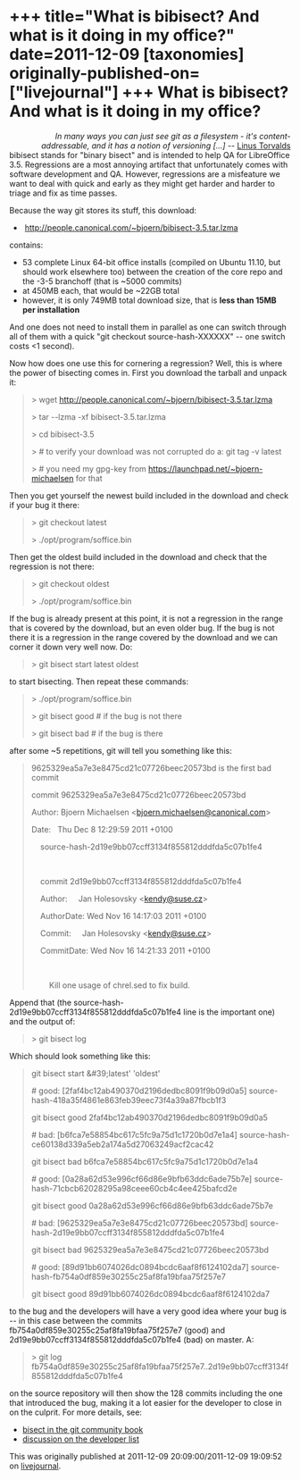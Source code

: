 +++
title="What is bibisect? And what is it doing in my office?"
date=2011-12-09
[taxonomies]
originally-published-on=["livejournal"]
+++
What is bibisect? And what is it doing in my office?
====================================================

<div style="text-align: right;"><i>In many ways you can just see git as a filesystem -
it&#39;s content- addressable, and it has a notion of versioning [...]</i>
-- <a href="http://kerneltrap.org/node/4982">Linus Torvalds</a></div>
bibisect stands for &quot;binary bisect&quot; and is intended to help QA for LibreOffice 3.5. Regressions are a most annoying artifact that unfortunately comes with software development and QA. However, regressions are a misfeature we want to deal with quick and early as they might get harder and harder to triage and fix as time passes.

Because the way git stores its stuff, this download:

<ul><li>&nbsp;<a href="http://people.canonical.com/~bjoern/bibisect-3.5.tar.lzma">http://people.canonical.com/~bjoern/bibisect-3.5.tar.lzma</a></li></ul>contains:

<ul><li>53 complete Linux 64-bit office installs (compiled on Ubuntu 11.10, but should work elsewhere too) between the creation of the core repo and the -3-5 branchoff (that is ~5000 commits)</li><li>at 450MB each, that would be ~22GB total</li><li>however, it is only 749MB total download size, that is <b> less than 15MB per installation</b></li></ul>And one does not need to install them in parallel as one can switch through all of them with a quick &quot;git checkout source-hash-XXXXXX&quot; -- one switch costs &lt;1 second).

Now how does one use this for cornering a regression? Well, this is where the power of bisecting comes in. First you download the tarball and unpack it:

> &gt; wget http://people.canonical.com/~bjoern/bibisect-3.5.tar.lzma
>
> &gt; tar --lzma -xf bibisect-3.5.tar.lzma
>
> &gt; cd bibisect-3.5
>
> &gt; # to verify your download was not corrupted do a: git tag -v latest
>
> &gt; # you need my gpg-key from <a href="https://launchpad.net/~bjoern-michaelsen">https://launchpad.net/~bjoern-michaelsen</a> for that


Then you get yourself the newest build included in the download and check if your bug it there:

> &gt; git checkout latest
>
> &gt; ./opt/program/soffice.bin

Then get the oldest build included in the download and check that the regression is not there:

> &gt; git checkout oldest
>
> &gt; ./opt/program/soffice.bin

If the bug is already present at this point, it is not a regression in the range that is covered by the download, but an even older bug.
If the bug is not there it is a regression in the range covered by the download and we can corner it down very well now. Do:

> &gt; git bisect start latest oldest

to start bisecting. Then repeat these commands:

> &gt; ./opt/program/soffice.bin
>
> &gt; git bisect good # if the bug is not there
>
> &gt; git bisect bad # if the bug is there

after some ~5 repetitions, git will tell you something like this:

> 9625329ea5a7e3e8475cd21c07726beec20573bd is the first bad commit
>
> commit 9625329ea5a7e3e8475cd21c07726beec20573bd
>
> Author: Bjoern Michaelsen &lt;bjoern.michaelsen@canonical.com&gt;
>
> Date:&nbsp;&nbsp; Thu Dec 8 12:29:59 2011 +0100
>
> 
>
> &nbsp;&nbsp;&nbsp; source-hash-2d19e9bb07ccff3134f855812dddfda5c07b1fe4
>
> &nbsp;&nbsp;&nbsp;
>
> &nbsp;&nbsp;&nbsp; commit 2d19e9bb07ccff3134f855812dddfda5c07b1fe4
>
> &nbsp;&nbsp;&nbsp; Author:&nbsp;&nbsp;&nbsp;&nbsp; Jan Holesovsky &lt;kendy@suse.cz&gt;
>
> &nbsp;&nbsp;&nbsp; AuthorDate: Wed Nov 16 14:17:03 2011 +0100
>
> &nbsp;&nbsp;&nbsp; Commit:&nbsp;&nbsp;&nbsp;&nbsp; Jan Holesovsky &lt;kendy@suse.cz&gt;
>
> &nbsp;&nbsp;&nbsp; CommitDate: Wed Nov 16 14:21:33 2011 +0100
>
> &nbsp;&nbsp;&nbsp;
>
> &nbsp;&nbsp;&nbsp;&nbsp;&nbsp;&nbsp;&nbsp; Kill one usage of chrel.sed to fix build.
>

>
Append that (the source-hash-2d19e9bb07ccff3134f855812dddfda5c07b1fe4 line is the important one) and the output of:

> &gt; git bisect log

Which should look something like this:

> git bisect start &&#35;39;latest&#39; &#39;oldest&#39;
>
> &#35; good: [2faf4bc12ab490370d2196dedbc8091f9b09d0a5] source-hash-418a35f4861e863feb39eec73f4a39a87fbcb1f3
>
> git bisect good 2faf4bc12ab490370d2196dedbc8091f9b09d0a5
>
> &#35; bad: [b6fca7e58854bc617c5fc9a75d1c1720b0d7e1a4] source-hash-ce60138d339a5eb2a174a5d27063249acf2cac42
>
> git bisect bad b6fca7e58854bc617c5fc9a75d1c1720b0d7e1a4
>
> &#35; good: [0a28a62d53e996cf66d86e9bfb63ddc6ade75b7e] source-hash-71cbcb62028295a98ceee60cb4c4ee425bafcd2e
>
> git bisect good 0a28a62d53e996cf66d86e9bfb63ddc6ade75b7e
>
> &#35; bad: [9625329ea5a7e3e8475cd21c07726beec20573bd] source-hash-2d19e9bb07ccff3134f855812dddfda5c07b1fe4
>
> git bisect bad 9625329ea5a7e3e8475cd21c07726beec20573bd
>
> &#35; good: [89d91bb6074026dc0894bcdc6aaf8f6124102da7] source-hash-fb754a0df859e30255c25af8fa19bfaa75f257e7
>
> git bisect good 89d91bb6074026dc0894bcdc6aaf8f6124102da7
>

to the bug and the developers will have a very good idea where your bug is -- in this case between the commits fb754a0df859e30255c25af8fa19bfaa75f257e7 (good) and 2d19e9bb07ccff3134f855812dddfda5c07b1fe4 (bad) on master. A:

> &gt; git log fb754a0df859e30255c25af8fa19bfaa75f257e7..2d19e9bb07ccff3134f855812dddfda5c07b1fe4

on the source repository will then show the 128 commits including the one that introduced the bug, making it a lot easier for the developer to close in on the culprit.
For more details, see:<ul><li><a href="http://book.git-scm.com/5_finding_issues_-_git_bisect.html">bisect in the git community book </a></li><li><a href="http://nabble.documentfoundation.org/What-is-bibisect-And-what-is-it-doing-in-my-office-td3572953.html">discussion on the developer list</a></li></ul>

This was originally published at 2011-12-09 20:09:00/2011-12-09 19:09:52 on [livejournal](https://sweetshark.livejournal.com/7683.html).
